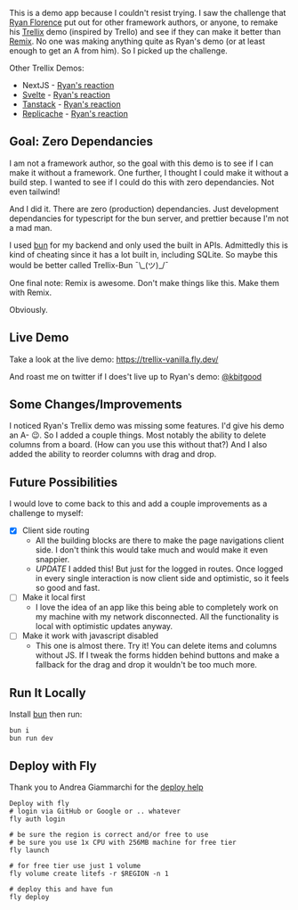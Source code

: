 This is a demo app because I couldn't resist trying. I saw the challenge that [Ryan Florence](https://x.com/remix_run/status/1747711520510038035?s=20) put out for other framework authors, or anyone, to remake his [Trellix](https://github.com/remix-run/example-trellix) demo (inspired by Trello) and see if they can make it better than [Remix](https://remix.run/). No one was making anything quite as Ryan's demo (or at least enough to get an A from him). So I picked up the challenge.

Other Trellix Demos:
- NextJS - [Ryan's reaction](https://x.com/ryanflorence/status/1765179463497892117?s=20)
- [Svelte](https://github.com/Rich-Harris/sveltekit-movies-demo) - [Ryan's reaction](https://x.com/ryanflorence/status/1766124524444250124?s=20)
- [Tanstack](https://github.com/tkdodo/trellix-query) - [Ryan's reaction](https://x.com/ryanflorence/status/1767245924299071718?s=20)
- [Replicache](https://t.co/TmEO7l3mXa) - [Ryan's reaction](https://x.com/ryanflorence/status/1767656588360421454?s=20)

## Goal: Zero Dependancies

I am not a framework author, so the goal with this demo is to see if I can make it without a framework. One further, I thought I could make it without a build step. I wanted to see if I could do this with zero dependancies. Not even tailwind! 

And I did it. There are zero (production) dependancies. Just development dependancies for typescript for the bun server, and prettier because I'm not a mad man. 

I used [bun](https://bun.sh/) for my backend and only used the built in APIs. Admittedly this is kind of cheating since it has a lot built in, including SQLite. So maybe this would be better called Trellix-Bun ¯\\\_(ツ)\_/¯

One final note: Remix is awesome. Don't make things like this. Make them with Remix.

Obviously.

## Live Demo

Take a look at the live demo: https://trellix-vanilla.fly.dev/

And roast me on twitter if I does't live up to Ryan's demo: [@kbitgood](https://twitter.com/kbitgood)

## Some Changes/Improvements

I noticed Ryan's Trellix demo was missing some features. I'd give his demo an A- 😉. So I added a couple things. Most notably the ability to delete columns from a board. (How can you use this without that?) And I also added the ability to reorder columns with drag and drop.

## Future Possibilities

I would love to come back to this and add a couple improvements as a challenge to myself:

- [x] Client side routing
   - All the building blocks are there to make the page navigations client side. I don't think this would take much and would make it even snappier.
   - *UPDATE* I added this! But just for the logged in routes. Once logged in every single interaction is now client side and optimistic, so it feels so good and fast.
- [ ] Make it local first
   - I love the idea of an app like this being able to completely work on my machine with my network disconnected. All the functionality is local with optimistic updates anyway.
- [ ] Make it work with javascript disabled
   - This one is almost there. Try it! You can delete items and columns without JS. If I tweak the forms hidden behind buttons and make a fallback for the drag and drop it wouldn't be too much more.

## Run It Locally
Install [bun](https://bun.sh/docs/installation) then run:
```
bun i
bun run dev
```

## Deploy with Fly
Thank you to Andrea Giammarchi for the [deploy help](https://github.com/WebReflection/fly-bun-sqlite/tree/main)
```
Deploy with fly
# login via GitHub or Google or .. whatever
fly auth login

# be sure the region is correct and/or free to use
# be sure you use 1x CPU with 256MB machine for free tier
fly launch

# for free tier use just 1 volume
fly volume create litefs -r $REGION -n 1

# deploy this and have fun
fly deploy
```

